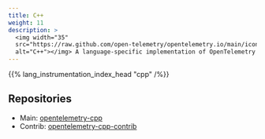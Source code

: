 ```yaml
---
title: C++
weight: 11
description: >
  <img width="35"
  src="https://raw.github.com/open-telemetry/opentelemetry.io/main/iconography/32x32/C++_SDK.svg"
  alt="C++"></img> A language-specific implementation of OpenTelemetry in C++.
---
```


{{% lang_instrumentation_index_head "cpp" /%}}

## Repositories

- Main: [opentelemetry-cpp](https://github.com/open-telemetry/opentelemetry-cpp)
- Contrib: [opentelemetry-cpp-contrib](https://github.com/open-telemetry/opentelemetry-cpp-contrib)
